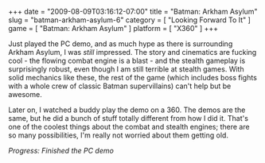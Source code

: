 +++
date = "2009-08-09T03:16:12-07:00"
title = "Batman: Arkham Asylum"
slug = "batman-arkham-asylum-6"
category = [ "Looking Forward To It" ]
game = [ "Batman: Arkham Asylum" ]
platform = [ "X360" ]
+++

Just played the PC demo, and as much hype as there is surrounding Arkham Asylum, I was <i>still</i> impressed.  The story and cinematics are fucking cool - the flowing combat engine is a blast - and the stealth gameplay is surprisingly robust, even though I am still terrible at stealth games.  With solid mechanics like these, the rest of the game (which includes boss fights with a whole crew of classic Batman supervillains) can't help but be awesome.

Later on, I watched a buddy play the demo on a 360.  The demos are the same, but he did a bunch of stuff totally different from how I did it.  That's one of the coolest things about the combat and stealth engines; there are so many possibilities, I'm really not worried about them getting old.

<i>Progress: Finished the PC demo</i>